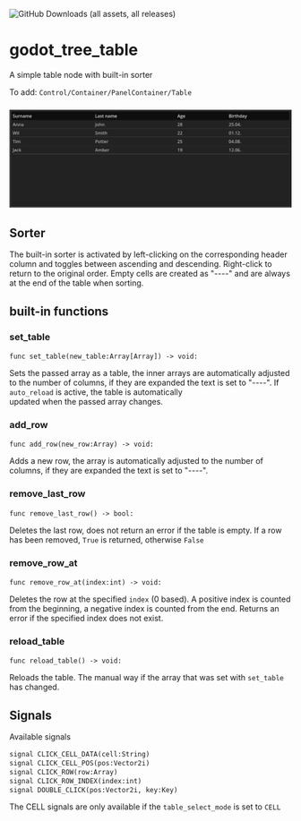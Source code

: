 ![GitHub Downloads (all assets, all releases)](https://img.shields.io/github/downloads/EinRainerZufall/godot_tree_table/total)
# godot_tree_table
A simple table node with built-in sorter
 
To add:  `Control/Container/PanelContainer/Table`
### ![](https://github.com/EinRainerZufall/godot_tree_table/blob/main/addons/godot_tree_table/images/preview1.png)

## Sorter
The built-in sorter is activated by left-clicking on the corresponding header column and toggles between ascending and descending. Right-click to return to the original order. Empty cells are created as "----" and  are always at the end of the table when sorting.

## built-in functions
### set_table
```GDscript
func set_table(new_table:Array[Array]) -> void:
```
Sets the passed array as a table, the inner arrays are automatically adjusted to the number of columns, if they are expanded the text is set to "----". If `auto_reload` is active, the table is automatically  
updated when the passed array changes.

### add_row
```GDscript
func add_row(new_row:Array) -> void:
```
Adds a new row, the array is automatically adjusted to the number of columns, if they are expanded the text is set to "----".

### remove_last_row
```GDscript
func remove_last_row() -> bool:
```
Deletes the last row, does not return an error if the table is empty. If a row has been removed, `True` is returned, otherwise `False`

### remove_row_at
```GDscript
func remove_row_at(index:int) -> void:
```
Deletes the row at the specified `index` (0 based). A positive index is counted from the beginning, a negative index is counted from the end. Returns an error if the specified index does not exist.

### reload_table
```GDscript
func reload_table() -> void:
```
Reloads the table. The manual way if the array that was set with `set_table` has changed.

## Signals
Available signals
```GDscript
signal CLICK_CELL_DATA(cell:String)
signal CLICK_CELL_POS(pos:Vector2i)
signal CLICK_ROW(row:Array)
signal CLICK_ROW_INDEX(index:int)
signal DOUBLE_CLICK(pos:Vector2i, key:Key)
```
The CELL signals are only available if the `table_select_mode` is set to `CELL`

